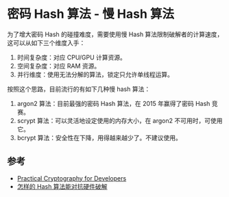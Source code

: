 # 密码 Hash 算法 - 慢 Hash 算法

为了增大密码 Hash 的碰撞难度，需要使用慢 Hash 算法限制破解者的计算速度，这可以从如下三个维度入手：

1. 时间复杂度：对应 CPU/GPU 计算资源。
2. 空间复杂度：对应 RAM 资源。
3. 并行维度：使用无法分解的算法，锁定只允许单线程运算。

按照这个思路，目前流行的有如下几种慢 hash 算法：

1. argon2 算法：目前最强的密码 Hash 算法，在 2015 年赢得了密码 Hash 竞赛。
1. scrypt 算法：可以灵活地设定使用的内存大小，在 argon2 不可用时，可使用它。
1. bcrypt 算法：安全性在下降，用得越来越少了。不建议使用。

## 参考

- [Practical Cryptography for Developers](https://cryptobook.nakov.com/)
- [怎样的 Hash 算法能对抗硬件破解](https://www.cnblogs.com/index-html/p/hardware-resistant-hash-algorithm.html)
